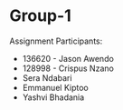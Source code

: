 # Group-1
Assignment
Participants:
- 136620 - Jason Awendo
- 128998 - Crispus Nzano
- Sera Ndabari
- Emmanuel Kiptoo
- Yashvi Bhadania
